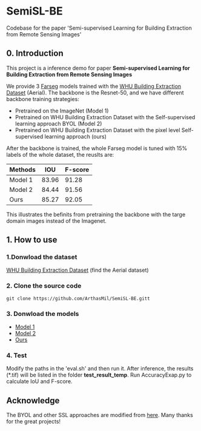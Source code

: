 # SemiSL-BE
Codebase for the paper 'Semi-supervised Learning for Building Extraction from Remote Sensing Images'

## 0. Introduction
This project is a inference demo for paper **Semi-supervised Learning for Building Extraction from Remote Sensing Images**

We provide 3 [Farseg](https://github.com/Z-Zheng/FarSeg) models trained with the [WHU Building Extraction Dataset](http://gpcv.whu.edu.cn/data/building_dataset.html) (Aerial). The backbone is the Resnet-50, and we have different backbone training strategies:
- Pretrained on the ImageNet (Model 1)
- Pretrained on WHU Building Extraction Dataset with the Self-supervised learning approach BYOL (Model 2)
- Pretrained on WHU Building Extraction Dataset with the pixel level Self-supervised learning approach (ours)

After the backbone is trained, the whole Farseg model is tuned with 15% labels of the whole dataset, the reuslts are:

| Methods | IOU | F-score |
|-----------|-----------|------------|
| Model 1 | 83.96 | 91.28   |
| Model 2 |  84.44 | 91.56 |
| Ours | 85.27 | 92.05 |

This illustrates the befinits from pretraining the backbone with the targe domain images instead of the Imagenet.

## 1. How to use

### 1.Donwload the dataset
 [WHU Building Extraction Dataset](http://gpcv.whu.edu.cn/data/building_dataset.html) (find the Aerial dataset)

### 2. Clone the source code
`git clone https://github.com/ArthasMil/SemiSL-BE.gitt`

### 3. Donwload the models 
- [Model 1](https://1drv.ms/u/s!As8QwQacjW0gzleBjIwDN3ph5SI8?e=vmvwzl)
- [Model 2](https://1drv.ms/u/s!As8QwQacjW0gzlaBvitTL_b6pjP_?e=zsHLk0)
- [Ours](https://1drv.ms/u/s!As8QwQacjW0gbrVkaUrNplP3_yA?e=OPM2yu)

### 4. Test
Modify the paths in the 'eval.sh' and then run it.
After inference, the results (*.tif) will be listed in the folder **test_result_temp**. 
Run AccuracyExap.py to calculate IoU and F-score.

## Acknowledge

The BYOL and other SSL approaches are modified from [here](https://github.com/lucidrains). Many thanks for the great projects!

